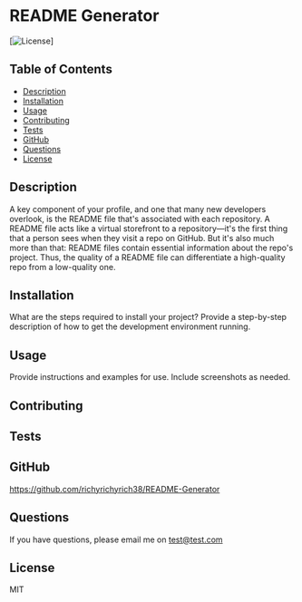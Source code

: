 # README Generator

[![License](https://img.shields.io/badge/License-MIT-blue.svg)]

## Table of Contents

  - [Description](#description)
  - [Installation](#installation)
  - [Usage](#usage)
  - [Contributing](#contributing)
  - [Tests](#tests)
  - [GitHub](#github)
  - [Questions](#questions)
  - [License](#license)

## Description

A key component of your profile, and one that many new developers overlook, is the README file that's associated with each repository. A README file acts like a virtual storefront to a repository—it's the first thing that a person sees when they visit a repo on GitHub. But it's also much more than that: README files contain essential information about the repo's project. Thus, the quality of a README file can differentiate a high-quality repo from a low-quality one.

## Installation 

What are the steps required to install your project? Provide a step-by-step description of how to get the development environment running.

## Usage 

Provide instructions and examples for use. Include screenshots as needed.

## Contributing 



## Tests 



## GitHub

https://github.com/richyrichyrich38/README-Generator

## Questions

If you have questions, please email me on test@test.com

## License 

MIT


